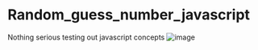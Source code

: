 # Random_guess_number_javascript
Nothing serious testing out javascript concepts 
![image](https://user-images.githubusercontent.com/105633302/212064207-46a8334e-7199-4c0c-ae33-dffc0bbcbfb2.png)
